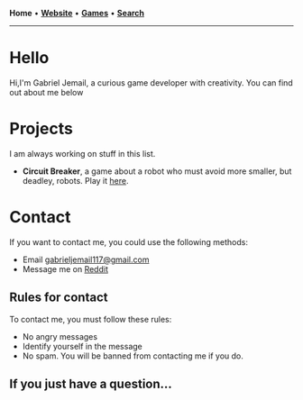 **Home** • **[Website](https://gabriel.jemail.us)** • **[Games](https://gabriel.jemail.us/games/)** • **[Search](search.html)**

<hr>

# Hello
Hi,I'm Gabriel Jemail, a curious game developer with creativity. You can find out about me below

# Projects
I am always working on stuff in this list.
- **Circuit Breaker**, a game about a robot who must avoid more smaller, but deadley, robots. Play it [here](https://gabriel.jemail.us/games/paperhorror2d).

# Contact

If you want to contact me, you could use the following methods:
- Email gabrieljemail117@gmail.com
- Message me on [Reddit](https://reddit.com/u/Infinite_Ear_18)

## Rules for contact

To contact me, you must follow these rules:
- No angry messages
- Identify yourself in the message
- No spam. You will be banned from contacting me if you do.

## If you just have a question...
